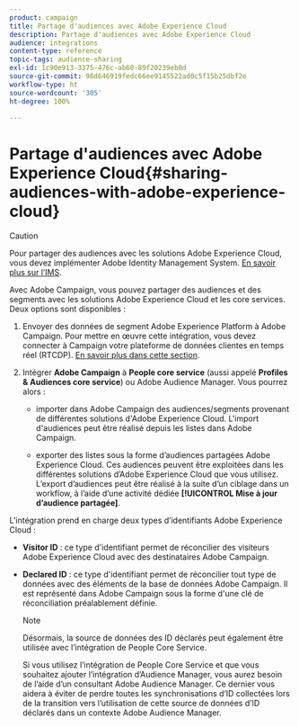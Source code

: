 ```yaml
---
product: campaign
title: Partage d'audiences avec Adobe Experience Cloud
description: Partage d'audiences avec Adobe Experience Cloud
audience: integrations
content-type: reference
topic-tags: audience-sharing
exl-id: 1c90e913-3375-476c-ab60-89f20239eb0d
source-git-commit: 98d646919fedc66ee9145522ad0c5f15b25dbf2e
workflow-type: ht
source-wordcount: '305'
ht-degree: 100%

---
```


# Partage d&#39;audiences avec Adobe Experience Cloud{#sharing-audiences-with-adobe-experience-cloud}

>[!CAUTION]
>
>Pour partager des audiences avec les solutions Adobe Experience Cloud, vous devez implémenter Adobe Identity Management System. [En savoir plus sur l’IMS](../../integrations/using/about-adobe-id.md).

Avec Adobe Campaign, vous pouvez partager des audiences et des segments avec les solutions Adobe Experience Cloud et les core services. Deux options sont disponibles :

1. Envoyer des données de segment Adobe Experience Platform à Adobe Campaign. Pour mettre en œuvre cette intégration, vous devez connecter à Campaign votre plateforme de données clientes en temps réel (RTCDP). [En savoir plus dans cette section](https://experienceleague.adobe.com/docs/experience-platform/destinations/catalog/email-marketing/adobe-campaign.html?lang=fr).


1. Intégrer **Adobe Campaign** à **People core service** (aussi appelé **Profiles &amp; Audiences core service**) ou Adobe Audience Manager. Vous pourrez alors :

   * importer dans Adobe Campaign des audiences/segments provenant de différentes solutions d&#39;Adobe Experience Cloud. L&#39;import d&#39;audiences peut être réalisé depuis les listes dans Adobe Campaign.

   * exporter des listes sous la forme d’audiences partagées Adobe Experience Cloud. Ces audiences peuvent être exploitées dans les différentes solutions d’Adobe Experience Cloud que vous utilisez. L’export d’audiences peut être réalisé à la suite d’un ciblage dans un workflow, à l’aide d’une activité dédiée **[!UICONTROL Mise à jour d’audience partagée]**.

L’intégration prend en charge deux types d’identifiants Adobe Experience Cloud :

* **Visitor ID** : ce type d&#39;identifiant permet de réconcilier des visiteurs Adobe Experience Cloud avec des destinataires Adobe Campaign.
* **Declared ID** : ce type d&#39;identifiant permet de réconcilier tout type de données avec des éléments de la base de données Adobe Campaign. Il est représenté dans Adobe Campaign sous la forme d&#39;une clé de réconciliation préalablement définie.

   >[!NOTE]
   >
   > Désormais, la source de données des ID déclarés peut également être utilisée avec l’intégration de People Core Service.
   >
   >Si vous utilisez l’intégration de People Core Service et que vous souhaitez ajouter l’intégration d’Audience Manager, vous aurez besoin de l’aide d’un consultant Adobe Audience Manager. Ce dernier vous aidera à éviter de perdre toutes les synchronisations d’ID collectées lors de la transition vers l’utilisation de cette source de données d’ID déclarés dans un contexte Adobe Audience Manager.
